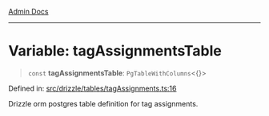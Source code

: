 [Admin Docs](/)

***

# Variable: tagAssignmentsTable

> `const` **tagAssignmentsTable**: `PgTableWithColumns`\<\{\}\>

Defined in: [src/drizzle/tables/tagAssignments.ts:16](https://github.com/syedali237/talawa-api/blob/691786dc98e76819737c41ef0af34983792105fd/src/drizzle/tables/tagAssignments.ts#L16)

Drizzle orm postgres table definition for tag assignments.
